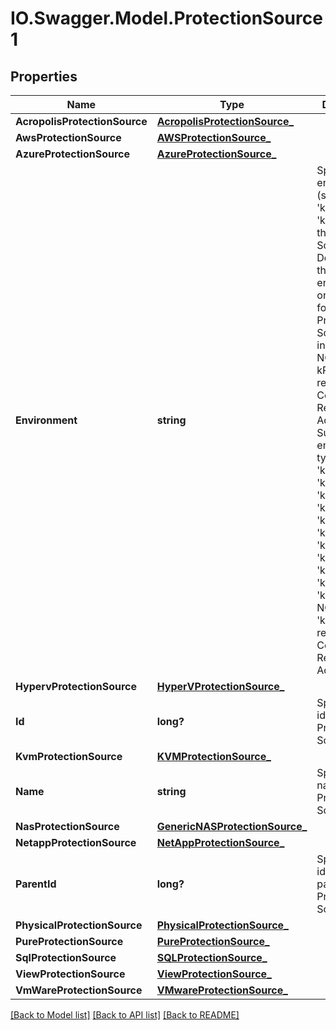 # IO.Swagger.Model.ProtectionSource1
## Properties

Name | Type | Description | Notes
------------ | ------------- | ------------- | -------------
**AcropolisProtectionSource** | [**AcropolisProtectionSource_**](AcropolisProtectionSource_.md) |  | [optional] 
**AwsProtectionSource** | [**AWSProtectionSource_**](AWSProtectionSource_.md) |  | [optional] 
**AzureProtectionSource** | [**AzureProtectionSource_**](AzureProtectionSource_.md) |  | [optional] 
**Environment** | **string** | Specifies the environment (such as &#39;kVMware&#39; or &#39;kSQL&#39;) where the Protection Source exists. Depending on the environment, one of the following Protection Sources are initialized.  NOTE: kPuppeteer refers to Cohesity&#39;s Remote Adapter. Supported environment types include &#39;kView&#39;, &#39;kSQL&#39;, &#39;kVMware&#39;, &#39;kPuppeteer&#39;, &#39;kPhysical&#39;, &#39;kPure&#39;, &#39;kNetapp, &#39;kGenericNas, &#39;kHyperV&#39;, &#39;kAcropolis&#39;, &#39;kAzure&#39;. NOTE: &#39;kPuppeteer&#39; refers to Cohesity&#39;s Remote Adapter. | [optional] 
**HypervProtectionSource** | [**HyperVProtectionSource_**](HyperVProtectionSource_.md) |  | [optional] 
**Id** | **long?** | Specifies an id of the Protection Source. | [optional] 
**KvmProtectionSource** | [**KVMProtectionSource_**](KVMProtectionSource_.md) |  | [optional] 
**Name** | **string** | Specifies a name of the Protection Source. | [optional] 
**NasProtectionSource** | [**GenericNASProtectionSource_**](GenericNASProtectionSource_.md) |  | [optional] 
**NetappProtectionSource** | [**NetAppProtectionSource_**](NetAppProtectionSource_.md) |  | [optional] 
**ParentId** | **long?** | Specifies an id of the parent of the Protection Source. | [optional] 
**PhysicalProtectionSource** | [**PhysicalProtectionSource_**](PhysicalProtectionSource_.md) |  | [optional] 
**PureProtectionSource** | [**PureProtectionSource_**](PureProtectionSource_.md) |  | [optional] 
**SqlProtectionSource** | [**SQLProtectionSource_**](SQLProtectionSource_.md) |  | [optional] 
**ViewProtectionSource** | [**ViewProtectionSource_**](ViewProtectionSource_.md) |  | [optional] 
**VmWareProtectionSource** | [**VMwareProtectionSource_**](VMwareProtectionSource_.md) |  | [optional] 

[[Back to Model list]](../README.md#documentation-for-models) [[Back to API list]](../README.md#documentation-for-api-endpoints) [[Back to README]](../README.md)

